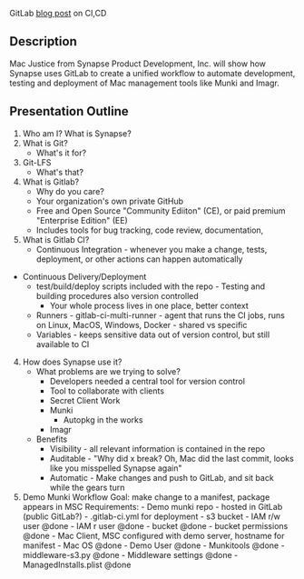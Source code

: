 GitLab [blog post](https://about.gitlab.com/2016/08/05/continuous-integration-delivery-and-deployment-with-gitlab/) on CI,CD

## Description
Mac Justice from Synapse Product Development, Inc. will show how Synapse uses GitLab to create a unified workflow to automate development, testing and deployment of Mac management tools like Munki and Imagr.

## Presentation Outline
1. Who am I? What is Synapse?
1. What is Git?
	- What's it for?
2. Git-LFS
	- What's that?
4. What is Gitlab?
	- Why do you care?
	- Your organization's own private GitHub
	- Free and Open Source "Community Ediiton" (CE), or paid premium "Enterprise Edition" (EE)
	- Includes tools for bug tracking, code review, documentation,
5. What is Gitlab CI?
	- Continuous Integration - whenever you make a change, tests, deployment, or other actions can happen automatically
  - Continuous Delivery/Deployment
	- test/build/deploy scripts included with the repo
			- Testing and building procedures also version controlled
		- Your whole process lives in one place, better context
	- Runners
			- gitlab-ci-multi-runner - agent that runs the CI jobs, runs on Linux, MacOS, Windows, Docker
			- shared vs specific
	- Variables - keeps sensitive data out of version control, but still available to CI
4. How does Synapse use it?
	- What problems are we trying to solve?
		- Developers needed a central tool for version control
		- Tool to collaborate with clients
		- Secret Client Work
		- Munki
			- Autopkg in the works
		- Imagr
	- Benefits
		- Visibility - all relevant information is contained in the repo
		- Auditable - "Why did x break? Oh, Mac did the last commit, looks like you misspelled Synapse again"
		- Automatic - Make changes and push to GitLab, and sit back while the gears turn
4. Demo Munki Workflow
	Goal: make change to a manifest, package appears in MSC
	Requirements:
		- Demo munki repo
			- hosted in GitLab (public GitLab?)
			- .gitlab-ci.yml for deployment
		- s3 bucket
			- IAM r/w user @done
			- IAM r user @done
			- bucket @done
			- bucket permissions @done
		- Mac Client, MSC configured with demo server, hostname for manifest
			- Mac OS @done
			- Demo User @done
			- Munkitools @done
			- middleware-s3.py @done
			- Middleware settings @done
			- ManagedInstalls.plist @done
